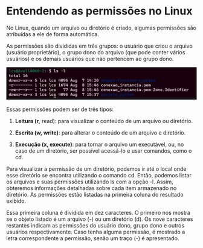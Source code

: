# Entendendo as permissões no Linux

No Linux, quando um arquivo ou diretório é criado, algumas permissões são atribuídas a ele de forma automática.

As permissões são divididas em três grupos: o usuário que criou o arquivo (usuário proprietário), o grupo dono do arquivo (que pode conter vários usuários) e os demais usuários que não pertencem ao grupo dono.

![captura do comando ls -l no terminal](image.png)

Essas permissões podem ser de três tipos:

1. **Leitura (r,** read): para visualizar o conteúdo de um arquivo ou diretório.

2. **Escrita (w, write)**: para alterar o conteúdo de um arquivo e diretório.

3. **Execução (x, execute)**: para tornar o arquivo um executável, ou, no caso de um diretório, ser possível acessá-lo e usar comandos, como o cd.

Para visualizar a permissão de um diretório, podemos ir até o local onde esse diretório se encontra utilizando o comando cd. Então, podemos listar os arquivos e suas permissões utilizando ls com a opção -l. Assim, obteremos informações detalhadas sobre cada item armazenado no diretório. As permissões estão listadas na primeira coluna do resultado exibido.

Essa primeira coluna é dividida em dez caracteres. O primeiro nos mostra se o objeto listado é um arquivo (-) ou um diretório (d). Os nove caracteres restantes indicam as permissões do usuário dono, grupo dono e outros usuários respectivamente. Caso tenha alguma permissão, é mostrado a letra correspondente a permissão, senão um traço (-) é apresentado.